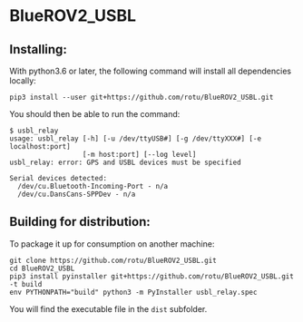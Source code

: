 # BlueROV2_USBL

## Installing:

With python3.6 or later, the following command will install all dependencies locally:
```
pip3 install --user git+https://github.com/rotu/BlueROV2_USBL.git
```

You should then be able to run the command:
```
$ usbl_relay
usage: usbl_relay [-h] [-u /dev/ttyUSB#] [-g /dev/ttyXXX#] [-e localhost:port]
                  [-m host:port] [--log level]
usbl_relay: error: GPS and USBL devices must be specified

Serial devices detected:
  /dev/cu.Bluetooth-Incoming-Port - n/a
  /dev/cu.DansCans-SPPDev - n/a
```

## Building for distribution:

To package it up for consumption on another machine:
```
git clone https://github.com/rotu/BlueROV2_USBL.git
cd BlueROV2_USBL
pip3 install pyinstaller git+https://github.com/rotu/BlueROV2_USBL.git -t build
env PYTHONPATH="build" python3 -m PyInstaller usbl_relay.spec
```
You will find the executable file in the `dist` subfolder.
